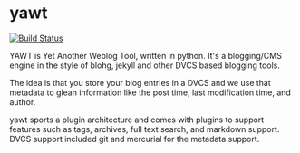 yawt
====
[![Build Status](https://travis-ci.org/drivet/yawt.svg?branch=master)](https://travis-ci.org/drivet/yawt)

YAWT is Yet Another Weblog Tool, written in python. It's a blogging/CMS
engine in the style of blohg, jekyll and other DVCS based blogging tools.

The idea is that you store your blog entries in a DVCS and we use that
metadata to glean information like the post time, last modification time,
and author.  

yawt sports a plugin architecture and comes with plugins to support features
such as tags, archives, full text search, and markdown support.  DVCS
support included git and mercurial for the metadata support.
